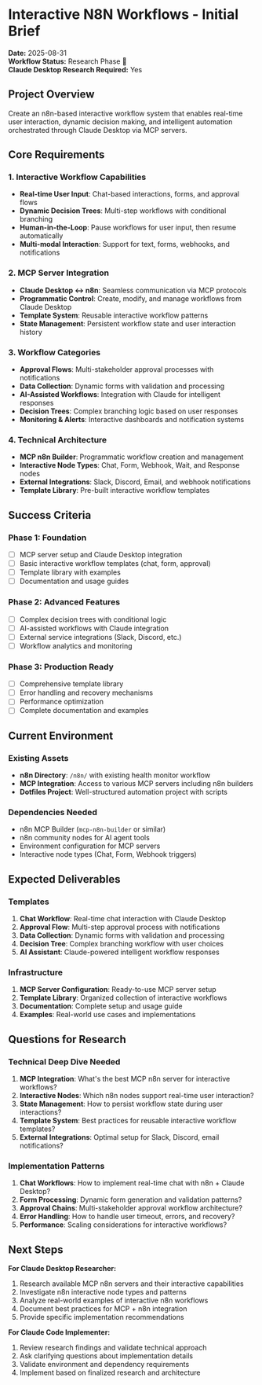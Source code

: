 # Interactive N8N Workflows - Initial Brief

**Date:** 2025-08-31  
**Workflow Status:** Research Phase 🔄  
**Claude Desktop Research Required:** Yes  

## Project Overview

Create an n8n-based interactive workflow system that enables real-time user interaction, dynamic decision making, and intelligent automation orchestrated through Claude Desktop via MCP servers.

## Core Requirements

### 1. **Interactive Workflow Capabilities**
- **Real-time User Input**: Chat-based interactions, forms, and approval flows
- **Dynamic Decision Trees**: Multi-step workflows with conditional branching
- **Human-in-the-Loop**: Pause workflows for user input, then resume automatically
- **Multi-modal Interaction**: Support for text, forms, webhooks, and notifications

### 2. **MCP Server Integration**
- **Claude Desktop ↔ n8n**: Seamless communication via MCP protocols
- **Programmatic Control**: Create, modify, and manage workflows from Claude Desktop
- **Template System**: Reusable interactive workflow patterns
- **State Management**: Persistent workflow state and user interaction history

### 3. **Workflow Categories**
- **Approval Flows**: Multi-stakeholder approval processes with notifications
- **Data Collection**: Dynamic forms with validation and processing
- **AI-Assisted Workflows**: Integration with Claude for intelligent responses
- **Decision Trees**: Complex branching logic based on user responses
- **Monitoring & Alerts**: Interactive dashboards and notification systems

### 4. **Technical Architecture**
- **MCP n8n Builder**: Programmatic workflow creation and management
- **Interactive Node Types**: Chat, Form, Webhook, Wait, and Response nodes
- **External Integrations**: Slack, Discord, Email, and webhook notifications
- **Template Library**: Pre-built interactive workflow templates

## Success Criteria

### Phase 1: Foundation
- [ ] MCP server setup and Claude Desktop integration
- [ ] Basic interactive workflow templates (chat, form, approval)
- [ ] Template library with examples
- [ ] Documentation and usage guides

### Phase 2: Advanced Features
- [ ] Complex decision trees with conditional logic
- [ ] AI-assisted workflows with Claude integration
- [ ] External service integrations (Slack, Discord, etc.)
- [ ] Workflow analytics and monitoring

### Phase 3: Production Ready
- [ ] Comprehensive template library
- [ ] Error handling and recovery mechanisms
- [ ] Performance optimization
- [ ] Complete documentation and examples

## Current Environment

### Existing Assets
- **n8n Directory**: `/n8n/` with existing health monitor workflow
- **MCP Integration**: Access to various MCP servers including n8n builders
- **Dotfiles Project**: Well-structured automation project with scripts

### Dependencies Needed
- n8n MCP Builder (`mcp-n8n-builder` or similar)
- n8n community nodes for AI agent tools
- Environment configuration for MCP servers
- Interactive node types (Chat, Form, Webhook triggers)

## Expected Deliverables

### Templates
1. **Chat Workflow**: Real-time chat interaction with Claude Desktop
2. **Approval Flow**: Multi-step approval process with notifications
3. **Data Collection**: Dynamic forms with validation and processing
4. **Decision Tree**: Complex branching workflow with user choices
5. **AI Assistant**: Claude-powered intelligent workflow responses

### Infrastructure
1. **MCP Server Configuration**: Ready-to-use MCP server setup
2. **Template Library**: Organized collection of interactive workflows
3. **Documentation**: Complete setup and usage guide
4. **Examples**: Real-world use cases and implementations

## Questions for Research

### Technical Deep Dive Needed
1. **MCP Integration**: What's the best MCP n8n server for interactive workflows?
2. **Interactive Nodes**: Which n8n nodes support real-time user interaction?
3. **State Management**: How to persist workflow state during user interactions?
4. **Template System**: Best practices for reusable interactive workflow templates?
5. **External Integrations**: Optimal setup for Slack, Discord, email notifications?

### Implementation Patterns
1. **Chat Workflows**: How to implement real-time chat with n8n + Claude Desktop?
2. **Form Processing**: Dynamic form generation and validation patterns?
3. **Approval Chains**: Multi-stakeholder approval workflow architecture?
4. **Error Handling**: How to handle user timeout, errors, and recovery?
5. **Performance**: Scaling considerations for interactive workflows?

## Next Steps

**For Claude Desktop Researcher:**
1. Research available MCP n8n servers and their interactive capabilities
2. Investigate n8n interactive node types and patterns
3. Analyze real-world examples of interactive n8n workflows
4. Document best practices for MCP + n8n integration
5. Provide specific implementation recommendations

**For Claude Code Implementer:**
1. Review research findings and validate technical approach
2. Ask clarifying questions about implementation details
3. Validate environment and dependency requirements
4. Implement based on finalized research and architecture